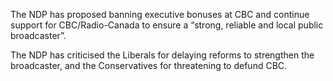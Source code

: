 The NDP has proposed banning executive bonuses at CBC and continue support for CBC/Radio-Canada to ensure a “strong, reliable and local public broadcaster”.

The NDP has criticised the Liberals for delaying reforms to strengthen the broadcaster, and the Conservatives for threatening to defund CBC.
